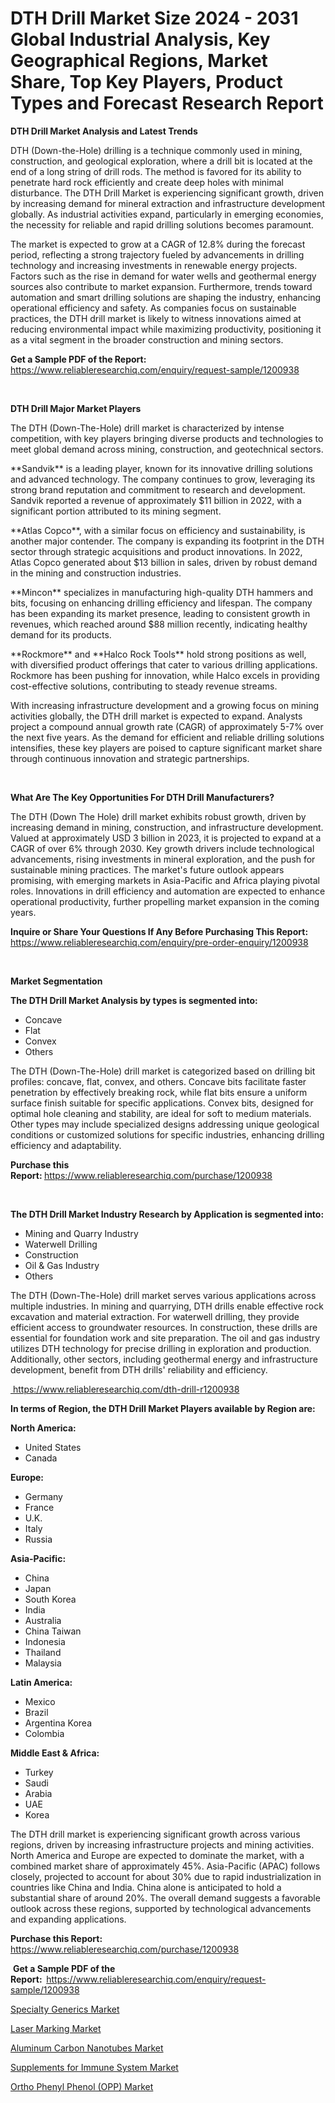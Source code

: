 <p><h1>DTH Drill Market Size 2024 - 2031 Global Industrial Analysis, Key Geographical Regions, Market Share, Top Key Players, Product Types and Forecast Research Report</h1></p><p><strong>DTH Drill Market Analysis and Latest Trends</strong></p>
<p><p>DTH (Down-the-Hole) drilling is a technique commonly used in mining, construction, and geological exploration, where a drill bit is located at the end of a long string of drill rods. The method is favored for its ability to penetrate hard rock efficiently and create deep holes with minimal disturbance. The DTH Drill Market is experiencing significant growth, driven by increasing demand for mineral extraction and infrastructure development globally. As industrial activities expand, particularly in emerging economies, the necessity for reliable and rapid drilling solutions becomes paramount.</p><p>The market is expected to grow at a CAGR of 12.8% during the forecast period, reflecting a strong trajectory fueled by advancements in drilling technology and increasing investments in renewable energy projects. Factors such as the rise in demand for water wells and geothermal energy sources also contribute to market expansion. Furthermore, trends toward automation and smart drilling solutions are shaping the industry, enhancing operational efficiency and safety. As companies focus on sustainable practices, the DTH drill market is likely to witness innovations aimed at reducing environmental impact while maximizing productivity, positioning it as a vital segment in the broader construction and mining sectors.</p></p>
<p><strong>Get a Sample PDF of the Report:&nbsp;</strong> <a href="https://www.reliableresearchiq.com/enquiry/request-sample/1200938">https://www.reliableresearchiq.com/enquiry/request-sample/1200938</a></p>
<p>&nbsp;</p>
<p><strong>DTH Drill Major Market Players</strong></p>
<p><p>The DTH (Down-The-Hole) drill market is characterized by intense competition, with key players bringing diverse products and technologies to meet global demand across mining, construction, and geotechnical sectors.</p><p>**Sandvik** is a leading player, known for its innovative drilling solutions and advanced technology. The company continues to grow, leveraging its strong brand reputation and commitment to research and development. Sandvik reported a revenue of approximately $11 billion in 2022, with a significant portion attributed to its mining segment.</p><p>**Atlas Copco**, with a similar focus on efficiency and sustainability, is another major contender. The company is expanding its footprint in the DTH sector through strategic acquisitions and product innovations. In 2022, Atlas Copco generated about $13 billion in sales, driven by robust demand in the mining and construction industries.</p><p>**Mincon** specializes in manufacturing high-quality DTH hammers and bits, focusing on enhancing drilling efficiency and lifespan. The company has been expanding its market presence, leading to consistent growth in revenues, which reached around $88 million recently, indicating healthy demand for its products.</p><p>**Rockmore** and **Halco Rock Tools** hold strong positions as well, with diversified product offerings that cater to various drilling applications. Rockmore has been pushing for innovation, while Halco excels in providing cost-effective solutions, contributing to steady revenue streams. </p><p>With increasing infrastructure development and a growing focus on mining activities globally, the DTH drill market is expected to expand. Analysts project a compound annual growth rate (CAGR) of approximately 5-7% over the next five years. As the demand for efficient and reliable drilling solutions intensifies, these key players are poised to capture significant market share through continuous innovation and strategic partnerships.</p></p>
<p>&nbsp;</p>
<p><strong>What Are The Key Opportunities For DTH Drill Manufacturers?</strong></p>
<p><p>The DTH (Down The Hole) drill market exhibits robust growth, driven by increasing demand in mining, construction, and infrastructure development. Valued at approximately USD 3 billion in 2023, it is projected to expand at a CAGR of over 6% through 2030. Key growth drivers include technological advancements, rising investments in mineral exploration, and the push for sustainable mining practices. The market's future outlook appears promising, with emerging markets in Asia-Pacific and Africa playing pivotal roles. Innovations in drill efficiency and automation are expected to enhance operational productivity, further propelling market expansion in the coming years.</p></p>
<p><strong>Inquire or Share Your Questions If Any Before Purchasing This Report:</strong> <a href="https://www.reliableresearchiq.com/enquiry/pre-order-enquiry/1200938">https://www.reliableresearchiq.com/enquiry/pre-order-enquiry/1200938</a></p>
<p>&nbsp;</p>
<p><strong>Market Segmentation</strong></p>
<p><strong>The DTH Drill Market Analysis by types is segmented into:</strong></p>
<p><ul><li>Concave</li><li>Flat</li><li>Convex</li><li>Others</li></ul></p>
<p><p>The DTH (Down-The-Hole) drill market is categorized based on drilling bit profiles: concave, flat, convex, and others. Concave bits facilitate faster penetration by effectively breaking rock, while flat bits ensure a uniform surface finish suitable for specific applications. Convex bits, designed for optimal hole cleaning and stability, are ideal for soft to medium materials. Other types may include specialized designs addressing unique geological conditions or customized solutions for specific industries, enhancing drilling efficiency and adaptability.</p></p>
<p><strong>Purchase this Report:&nbsp;</strong><a href="https://www.reliableresearchiq.com/purchase/1200938">https://www.reliableresearchiq.com/purchase/1200938</a></p>
<p>&nbsp;</p>
<p><strong>The DTH Drill Market Industry Research by Application is segmented into:</strong></p>
<p><ul><li>Mining and Quarry Industry</li><li>Waterwell Drilling</li><li>Construction</li><li>Oil & Gas Industry</li><li>Others</li></ul></p>
<p><p>The DTH (Down-The-Hole) drill market serves various applications across multiple industries. In mining and quarrying, DTH drills enable effective rock excavation and material extraction. For waterwell drilling, they provide efficient access to groundwater resources. In construction, these drills are essential for foundation work and site preparation. The oil and gas industry utilizes DTH technology for precise drilling in exploration and production. Additionally, other sectors, including geothermal energy and infrastructure development, benefit from DTH drills' reliability and efficiency.</p></p>
<p><a href="https://www.reliableresearchiq.com/dth-drill-r1200938">&nbsp;https://www.reliableresearchiq.com/dth-drill-r1200938</a></p>
<p><strong>In terms of Region, the DTH Drill Market Players available by Region are:</strong></p>
<p>
    <p> <strong> North America: </strong>
        <ul>
            <li>United States</li>
            <li>Canada</li>
        </ul>
        </p> 
    <p> <strong> Europe: </strong>
        <ul>
            <li>Germany</li>
            <li>France</li>
            <li>U.K.</li>
            <li>Italy</li>
            <li>Russia</li>
        </ul>
        </p> 
    <p> <strong> Asia-Pacific: </strong>
        <ul>
            <li>China</li>
            <li>Japan</li>
            <li>South Korea</li>
            <li>India</li>
            <li>Australia</li>
            <li>China Taiwan</li>
            <li>Indonesia</li>
            <li>Thailand</li>
            <li>Malaysia</li>
        </ul>
        </p> 
    <p> <strong> Latin America: </strong>
        <ul>
            <li>Mexico</li>
            <li>Brazil</li>
            <li>Argentina Korea</li>
            <li>Colombia</li>
        </ul>
        </p> 
    <p> <strong> Middle East & Africa: </strong>
        <ul>
            <li>Turkey</li>
            <li>Saudi</li>
            <li>Arabia</li>
            <li>UAE</li>
            <li>Korea</li>
        </ul>
    </p>
    </p>
<p><p>The DTH drill market is experiencing significant growth across various regions, driven by increasing infrastructure projects and mining activities. North America and Europe are expected to dominate the market, with a combined market share of approximately 45%. Asia-Pacific (APAC) follows closely, projected to account for about 30% due to rapid industrialization in countries like China and India. China alone is anticipated to hold a substantial share of around 20%. The overall demand suggests a favorable outlook across these regions, supported by technological advancements and expanding applications.</p></p>
<p><strong>Purchase this Report: </strong><a href="https://www.reliableresearchiq.com/purchase/1200938">https://www.reliableresearchiq.com/purchase/1200938</a></p>
<p>&nbsp;<strong>Get a Sample PDF of the Report:&nbsp;&nbsp;</strong><a href="https://www.reliableresearchiq.com/enquiry/request-sample/1200938">https://www.reliableresearchiq.com/enquiry/request-sample/1200938</a></p>
<p><strong></strong></p>
<p><p><a href="https://www.linkedin.com/pulse/driving-factors-behind-specialty-generics-market-trends-qboqc?trackingId=K9tsdMqzTHyY973FWZrALQ%3D%3D">Specialty Generics Market</a></p><p><a href="https://www.linkedin.com/pulse/what-innovations-market-trends-shaping-laser-marking-xfoee?trackingId=MOuIOi1ZTVevCbTuWT%2FvVw%3D%3D">Laser Marking Market</a></p><p><a href="https://issuu.com/reportprime-2/docs/aluminum-carbon-nanotubes-market-si_9516a19225c914">Aluminum Carbon Nanotubes Market</a></p><p><a href="https://www.linkedin.com/pulse/global-supplements-immune-system-market-focus-application-3nvec?trackingId=iW4GAyJ4SDOWnvp4m4tJVw%3D%3D">Supplements for Immune System Market</a></p><p><a href="https://issuu.com/reportprime-2/docs/ortho-phenyl-phenol-opp-market-size_c220803dcdb0ad">Ortho Phenyl Phenol (OPP) Market</a></p></p>